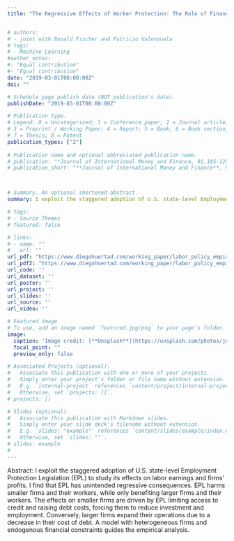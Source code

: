 ```yaml
---
title: "The Regressive Effects of Worker Protection: The Role of Financial Constraints Revise and Resubmit, **Labour Economics**"


# authors:
# - joint with Ronald Fischer and Patricio Valenzuela
# tags:
# - Machine Learning
#author_notes:
#- "Equal contribution"
#- "Equal contribution"
date: "2019-03-01T00:00:00Z"
doi: ""

# Schedule page publish date (NOT publication's date).
publishDate: "2019-03-01T00:00:00Z"

# Publication type.
# Legend: 0 = Uncategorized; 1 = Conference paper; 2 = Journal article;
# 3 = Preprint / Working Paper; 4 = Report; 5 = Book; 6 = Book section;
# 7 = Thesis; 8 = Patent
publication_types: ["2"]
 
# Publication name and optional abbreviated publication name.
# publication: "*Journal of International Money and Finance, 91,105-125*"
# publication_short: "**Journal of International Money and Finance**, 91,105-125"



# Summary. An optional shortened abstract.
summary: I exploit the staggered adoption of U.S. state-level Employment Protection Legislation (EPL) to study its effects on labor earnings and firms' profits. I find that EPL has unintended regressive consequences. EPL harms smaller firms and their workers, while only benefiting larger firms and their workers. The effects on smaller firms are driven by EPL limiting access to credit and raising debt costs, forcing them to reduce investment and employment. Conversely, larger firms expand their operations due to a decrease in their cost of debt. A model with heterogeneous firms and endogenous financial constraints guides the empirical analysis.

# tags:
# - Source Themes
# featured: false

# links:
# - name: ""
#   url: ""
url_pdf: "https://www.diegohuertad.com/working_paper/labor_policy_empirical/The_Regressive_Effects_Worker_Protection.pdf"
url_pdf2: "https://www.diegohuertad.com/working_paper/labor_policy_empirical/The_Regressive_Effects_Worker_Protection.pdf"
url_code: ''
url_dataset: ''
url_poster: ''
url_project: ''
url_slides: ''
url_source: ''
url_video: ''

# Featured image
# To use, add an image named `featured.jpg/png` to your page's folder. 
image:
  caption: 'Image credit: [**Unsplash**](https://unsplash.com/photos/jdD8gXaTZsc)'
  focal_point: ""
  preview_only: false

# Associated Projects (optional).
#   Associate this publication with one or more of your projects.
#   Simply enter your project's folder or file name without extension.
#   E.g. `internal-project` references `content/project/internal-project/index.md`.
#   Otherwise, set `projects: []`.
# projects: []

# Slides (optional).
#   Associate this publication with Markdown slides.
#   Simply enter your slide deck's filename without extension.
#   E.g. `slides: "example"` references `content/slides/example/index.md`.
#   Otherwise, set `slides: ""`.
# slides: example
#
---
```



Abstract: I exploit the staggered adoption of U.S. state-level Employment Protection Legislation (EPL) to study its effects on labor earnings and firms' profits. I find that EPL has unintended regressive consequences. EPL harms smaller firms and their workers, while only benefiting larger firms and their workers. The effects on smaller firms are driven by EPL limiting access to credit and raising debt costs, forcing them to reduce investment and employment. Conversely, larger firms expand their operations due to a decrease in their cost of debt. A model with heterogeneous firms and endogenous financial constraints guides the empirical analysis.

